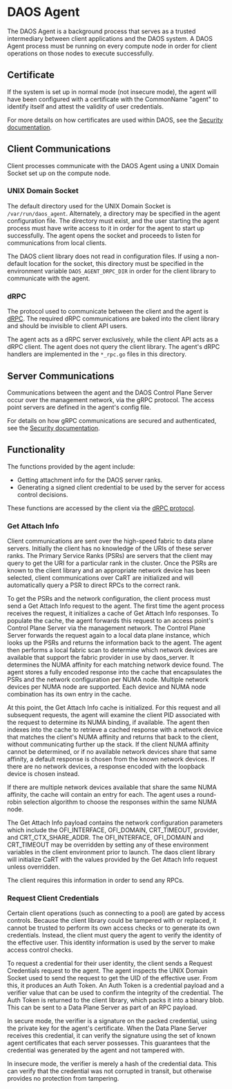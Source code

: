 # DAOS Agent

The DAOS Agent is a background process that serves as a trusted intermediary
between client applications and the DAOS system. A DAOS Agent process must be
running on every compute node in order for client operations on those nodes to
execute successfully.

## Certificate

If the system is set up in normal mode (not insecure mode), the agent will have
been configured with a certificate with the CommonName "agent" to identify
itself and attest the validity of user credentials.

For more details on how certificates are used within DAOS, see the
[Security documentation](/src/control/security/README.md#certificate-usage-in-daos).

## Client Communications

Client processes communicate with the DAOS Agent using a UNIX Domain Socket
set up on the compute node.

### UNIX Domain Socket

The default directory used for the UNIX Domain Socket is
`/var/run/daos_agent`. Alternately, a directory may be specified in the agent
configuration file. The directory must exist, and the user starting the agent
process must have write access to it in order for the agent to start up
successfully. The agent opens the socket and proceeds to listen for
communications from local clients.

The DAOS client library does not read in configuration files. If using a
non-default location for the socket, this directory must be specified in the
environment variable `DAOS_AGENT_DRPC_DIR` in order for the client library
to communicate with the agent.

### dRPC

The protocol used to communicate between the client and the agent is
[dRPC](/src/control/drpc/README.md). The required dRPC communications are baked
into the client library and should be invisible to client API users.

The agent acts as a dRPC server exclusively, while the client API acts as a
dRPC client. The agent does not query the client library. The agent's dRPC
handlers are implemented in the `*_rpc.go` files in this directory.

## Server Communications

Communications between the agent and the DAOS Control Plane Server occur over
the management network, via the gRPC protocol. The access point servers are
defined in the agent's config file.

For details on how gRPC communications are secured and authenticated, see the
[Security documentation](/src/control/security/README.md#host-authentication-with-certificates).

## Functionality

The functions provided by the agent include:

- Getting attachment info for the DAOS server ranks.
- Generating a signed client credential to be used by the server for access
  control decisions.

These functions are accessed by the client via the
[dRPC protocol](#client-communications).

### Get Attach Info

Client communications are sent over the high-speed fabric to data plane servers.
Initially the client has no knowledge of the URIs of these server ranks.
The Primary Service Ranks (PSRs) are servers that the client may query
to get the URI for a particular rank in the cluster. Once the PSRs are known to
the client library and an appropriate network device has been selected, client
communications over CaRT are initialized and will automatically query a PSR to
direct RPCs to the correct rank.

To get the PSRs and the network configuration, the client process must send a
Get Attach Info request to the agent. The first time the agent process receives
the request, it initializes a cache of Get Attach Info responses.  To populate
the cache, the agent forwards this request to an access point's Control Plane
Server via the management network. The Control Plane Server forwards the
request again to a local data plane instance, which looks up the PSRs and
returns the information back to the agent. The agent then performs a local
fabric scan to determine which network devices are available that support the
fabric provider in use by daos_server. It determines the NUMA affinity for each
matching network device found. The agent stores a fully encoded response into
the cache that encapsulates the PSRs and the network configuration per NUMA
node.  Multiple network devices per NUMA node are supported. Each device and
NUMA node combination has its own entry in the cache.

At this point, the Get Attach Info cache is initialized.  For this request and
all subsequent requests, the agent will examine the client PID associated with
the request to determine its NUMA binding, if available.  The agent then
indexes into the cache to retrieve a cached response with a network device that
matches the client's NUMA affinity and returns that back to the client, without
communicating further up the stack.  If the client NUMA affinity cannot be
determined, or if no available network devices share that same affinity, a
default response is chosen from the known network devices.  If there are no
network devices, a response encoded with the loopback device is chosen instead.

If there are multiple network devices available that share the same NUMA
affinity, the cache will contain an entry for each.  The agent uses a
round-robin selection algorithm to choose the responses within the same NUMA
node.

The Get Attach Info payload contains the network configuration parameters which
include the OFI_INTERFACE, OFI_DOMAIN, CRT_TIMEOUT, provider, and
CRT_CTX_SHARE_ADDR.  The OFI_INTERFACE, OFI_DOMAIN and CRT_TIMEOUT may be
overridden by setting any of these environment variables in the client
environment prior to launch.  The daos client library will initialize CaRT with
the values provided by the Get Attach Info request unless overridden.

The client requires this information in order to send any RPCs.

### Request Client Credentials

Certain client operations (such as connecting to a pool) are gated by access
controls. Because the client library could be tampered with or replaced, it
cannot be trusted to perform its own access checks or to generate its own
credentials. Instead, the client must query the agent to verify the identity of
the effective user. This identity information is used by the server to make
access control checks.

To request a credential for their user identity, the client sends a Request
Credentials request to the agent. The agent inspects the UNIX Domain Socket
used to send the request to get the UID of the effective user. From
this, it produces an Auth Token. An Auth Token is a credential payload and a
verifier value that can be used to confirm the integrity of the credential. The
Auth Token is returned to the client library, which packs it into a binary blob.
This can be sent to a Data Plane Server as part of an RPC payload.

In secure mode, the verifier is a signature on the packed credential,
using the private key for the agent's certificate. When the Data Plane Server
receives this credential, it can verify the signature using the set of known
agent certificates that each server possesses. This guarantees that the
credential was generated by the agent and not tampered with.

In insecure mode, the verifier is merely a hash of the credential data. This
can verify that the credential was not corrupted in transit, but otherwise
provides no protection from tampering.
